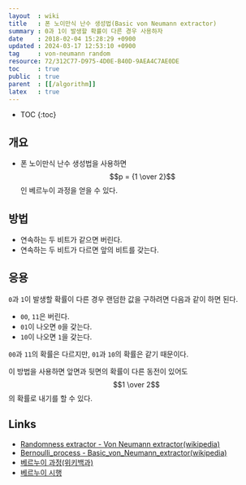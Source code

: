 ```yaml
---
layout  : wiki
title   : 폰 노이만식 난수 생성법(Basic von Neumann extractor)
summary : 0과 1이 발생할 확률이 다른 경우 사용하자
date    : 2018-02-04 15:28:29 +0900
updated : 2024-03-17 12:53:10 +0900
tag     : von-neumann random
resource: 72/312C77-D975-4D0E-B40D-9AEA4C7AE0DE
toc     : true
public  : true
parent  : [[/algorithm]]
latex   : true
---
```

* TOC
{:toc}

## 개요

* 폰 노이만식 난수 생성법을 사용하면 $$p = {1 \over 2}$$인 베르누이 과정을 얻을 수 있다.

## 방법

* 연속하는 두 비트가 같으면 버린다.
* 연속하는 두 비트가 다르면 앞의 비트를 갖는다.


## 응용

`0`과 `1`이 발생할 확률이 다른 경우 랜덤한 값을 구하려면 다음과 같이 하면 된다.

* `00`, `11`은 버린다.
* `01`이 나오면 `0`을 갖는다.
* `10`이 나오면 `1`을 갖는다.

`00`과 `11`의 확률은 다르지만, `01`과 `10`의 확률은 같기 때문이다.

이 방법을 사용하면 앞면과 뒷면의 확률이 다른 동전이 있어도 $$1 \over 2$$의 확률로 내기를 할 수 있다.

## Links

* [Randomness extractor - Von Neumann extractor(wikipedia)](https://en.wikipedia.org/wiki/Randomness_extractor#Von_Neumann_extractor )
* [Bernoulli_process - Basic_von_Neumann_extractor(wikipedia)](https://en.wikipedia.org/wiki/Bernoulli_process#Basic_von_Neumann_extractor )
* [베르누이 과정(위키백과)](https://ko.wikipedia.org/wiki/%EB%B2%A0%EB%A5%B4%EB%88%84%EC%9D%B4_%EA%B3%BC%EC%A0%95 )
* [베르누이 시행](https://ko.wikipedia.org/wiki/%EB%B2%A0%EB%A5%B4%EB%88%84%EC%9D%B4_%EC%8B%9C%ED%96%89 )
